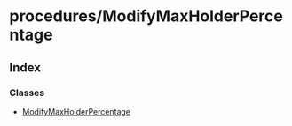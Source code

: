 # procedures/ModifyMaxHolderPercentage

## Index

### Classes

* [ModifyMaxHolderPercentage](../classes/_procedures_modifymaxholderpercentage_.modifymaxholderpercentage.md)

